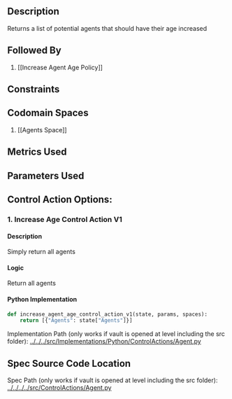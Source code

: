 ## Description

Returns a list of potential agents that should have their age increased
## Followed By
1. [[Increase Agent Age Policy]]

## Constraints
## Codomain Spaces
1. [[Agents Space]]

## Metrics Used

## Parameters Used

## Control Action Options:
### 1. Increase Age Control Action V1
#### Description
Simply return all agents
#### Logic
Return all agents
#### Python Implementation
```python
def increase_agent_age_control_action_v1(state, params, spaces):
    return [{"Agents": state["Agents"]}]
```
Implementation Path (only works if vault is opened at level including the src folder): [../../../src/Implementations/Python/ControlActions/Agent.py](../../../src/Implementations/Python/ControlActions/Agent.py)

## Spec Source Code Location

Spec Path (only works if vault is opened at level including the src folder): [../../../../src/ControlActions/Agent.py](../../../../src/ControlActions/Agent.py)

